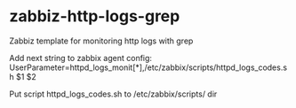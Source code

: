 # zabbiz-http-logs-grep
Zabbiz template for monitoring http logs with grep

Add next string to zabbix agent config:
UserParameter=httpd_logs_monit[*],/etc/zabbix/scripts/httpd_logs_codes.sh $1 $2

Put script httpd_logs_codes.sh to /etc/zabbix/scripts/ dir
